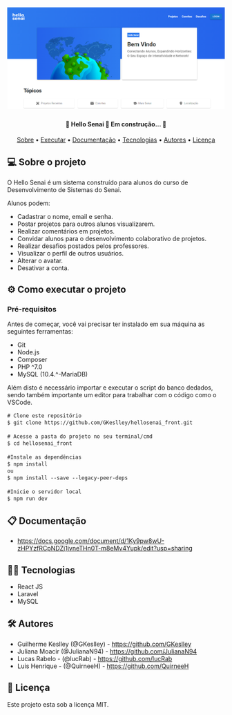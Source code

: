 <h1 align="center">
  <img alt="Home do site Hello Senai" title="#NextLevelWeek" src="./src/assets/hello.png" />
</h1>

<h4 align="center"> 
	🚧  Hello Senai 🚀 Em construção...  🚧
</h4>

<p align="center">
 <a href="#sobre">Sobre</a> •
 <a href="#executar">Executar</a> • 
 <a href="#documentacao">Documentação</a> • 
 <a href="#tecnologias">Tecnologias</a> • 
 <a href="#autores">Autores</a> • 
 <a href="#licenca">Licença</a> 
</p>

<h2 style="center" id="sobre">💻 Sobre o projeto</h2>

<p style="center">O Hello Senai é um sistema construído para alunos do curso de Desenvolvimento de Sistemas do Senai.</p>
<p style="center">Alunos podem:</p>

- Cadastrar o nome, email e senha.
- Postar projetos para outros alunos visualizarem.
- Realizar comentários em projetos.
- Convidar alunos para o desenvolvimento colaborativo de projetos.
- Realizar desafios postados pelos professores.
- Visualizar o perfil de outros usuários.
- Alterar o avatar.
- Desativar a conta.
  
<h2 style="center" id="executar">⚙ Como executar o projeto </h2>

### Pré-requisitos
Antes de começar, você vai precisar ter instalado em sua máquina as seguintes ferramentas: 
<ul>
  <li>Git</li>
  <li>Node.js</li>
  <li>Composer</li>
  <li>PHP ^7.0</li>
  <li>MySQL (10.4.^-MariaDB)</li>
</ul> 
Além disto é necessário importar e executar o script do banco dedados, sendo também importante um editor para trabalhar com o código como o VSCode.
<br>

```
# Clone este repositório
$ git clone https://github.com/GKeslley/hellosenai_front.git

# Acesse a pasta do projeto no seu terminal/cmd
$ cd hellosenai_front

#Instale as dependências
$ npm install
ou
$ npm install --save --legacy-peer-deps

#Inicie o servidor local
$ npm run dev
```
<h2 style="center" id="documentacao">📋 Documentação</h2>

- https://docs.google.com/document/d/1Ky9pw8wU-zHPYzfRCpNDZj1jvneTHn0T-m8eMv4Yupk/edit?usp=sharing

<h2 style="center" id="tecnologias">👨‍💻 Tecnologias</h2>

- React JS
- Laravel
- MySQL

<h2 style="center" id="autores">🛠️ Autores</h2>

- Guilherme Keslley (@GKeslley) - https://github.com/GKeslley
- Juliana Moacir (@JulianaN94) - https://github.com/JulianaN94
- Lucas Rabelo - (@lucRab) - https://github.com/lucRab
- Luis Henrique - (@QuirneeH) - https://github.com/QuirneeH

<h2 style="center" id="licenca">📝 Licença</h2>

Este projeto esta sob a licença MIT.
